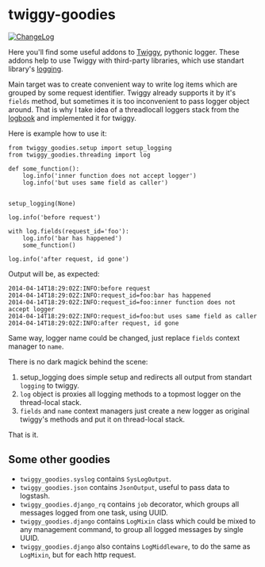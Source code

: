 twiggy-goodies
==============

[![ChangeLog](http://allmychanges.com/u/svetlyak40wt/python/twiggy-goodies/badge/?rnd=1)](http://allmychanges.com/u/svetlyak40wt/python/twiggy-goodies/)

Here you'll find some useful addons to [Twiggy], pythonic logger.
These addons help to use Twiggy with third-party libraries, which
use standart library's [logging][].

Main target was to create convenient way to write log items
which are grouped by some request identifier. Twiggy already
supports it by it's `fields` method, but sometimes it is too
inconvenient to pass logger object around. That is why I take
idea of a threadlocall loggers stack from the [logbook][] and
implemented it for twiggy.

Here is example how to use it:

    from twiggy_goodies.setup import setup_logging
    from twiggy_goodies.threading import log

    def some_function():
        log.info('inner function does not accept logger')
        log.info('but uses same field as caller')


    setup_logging(None)

    log.info('before request')

    with log.fields(request_id='foo'):
        log.info('bar has happened')
        some_function()

    log.info('after request, id gone')

Output will be, as expected:

    2014-04-14T18:29:02Z:INFO:before request
    2014-04-14T18:29:02Z:INFO:request_id=foo:bar has happened
    2014-04-14T18:29:02Z:INFO:request_id=foo:inner function does not accept logger
    2014-04-14T18:29:02Z:INFO:request_id=foo:but uses same field as caller
    2014-04-14T18:29:02Z:INFO:after request, id gone

Same way, logger name could be changed, just replace `fields` context
manager to `name`.

There is no dark magick behind the scene: 

1) setup_logging does simple setup and redirects all output
   from standart `logging` to twiggy.
2) `log` object is proxies all logging methods to a topmost
   logger on the thread-local stack.
3) `fields` and `name` context managers just create a new
   logger as original twiggy's methods and put it on thread-local
   stack.

That is it.

Some other goodies
------------------

  * `twiggy_goodies.syslog` contains `SysLogOutput`.
  * `twiggy_goodies.json` contains `JsonOutput`, useful
    to pass data to logstash.
  * `twiggy_goodies.django_rq` contains `job` decorator, which
    groups all messages logged from one task, using UUID.
  * `twiggy_goodies.django` contains `LogMixin` class which
    could be mixed to any management command, to group all
    logged messages by single UUID.
  * `twiggy_goodies.django` also contains `LogMiddleware`, to
    do the same as `LogMixin`, but for each http request.

[Twiggy]: https://github.com/wearpants/twiggy
[logging]: https://docs.python.org/2/library/logging.html
[logbook]: http://pythonhosted.org//Logbook/
